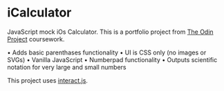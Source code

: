 # iCalculator

JavaScript mock iOs Calculator. This is a portfolio project from [The Odin Project](https://www.theodinproject.com/paths/foundations/courses/foundations/lessons/calculator) coursework. 

• Adds basic parenthases functionality
• UI is CSS only (no images or SVGs)
• Vanilla JavaScript
• Numberpad functionality
• Outputs scientific notation for very large and small numbers

This project uses [interact.js](https://interactjs.io). 
